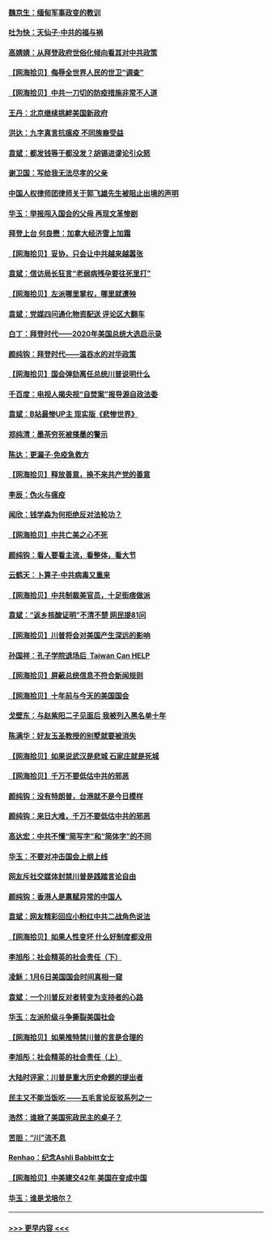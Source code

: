 #### [魏京生：缅甸军事政变的教训](../pages/nsc993/n12732470.md?t=02050101) 
#### [吐为快：天仙子·中共的福与祸](../pages/nsc993/n12732165.md?t=02050101) 
#### [高婧婧：从拜登政府世俗化倾向看其对中共政策](../pages/nsc993/n12730028.md?t=02050101) 
#### [【网海拾贝】侮辱全世界人民的世卫“调查”](../pages/nsc993/n12727884.md?t=02050101) 
#### [【网海拾贝】中共一刀切的防疫措施非常不人道](../pages/nsc993/n12724879.md?t=02050101) 
#### [王丹：北京继续挑衅美国新政府](../pages/nsc993/n12722456.md?t=02050101) 
#### [洪达：九字真言抗瘟疫 不同族裔受益](../pages/nsc993/n12722448.md?t=02050101) 
#### [袁斌：都发钱等于都没发？胡锡进谬论引众怒](../pages/nsc993/n12722393.md?t=02050101) 
#### [谢卫国：写给我无法尽孝的父亲](../pages/nsc993/n12720325.md?t=02050101) 
#### [中国人权律师团律师关于郭飞雄先生被阻止出境的声明](../pages/nsc993/n12720203.md?t=02050101) 
#### [华玉：举报闯入国会的父母 再现文革惨剧](../pages/nsc993/n12719070.md?t=02050101) 
#### [拜登上台 何良懋：加拿大经济雪上加霜](../pages/nsc993/n12718943.md?t=02050101) 
#### [【网海拾贝】妥协，只会让中共越来越嚣张](../pages/nsc993/n12717392.md?t=02050101) 
#### [袁斌：信访局长狂言“老弱病残孕要往死里打”](../pages/nsc993/n12717343.md?t=02050101) 
#### [【网海拾贝】左派哪里掌权，哪里就遭殃](../pages/nsc993/n12715009.md?t=02050101) 
#### [袁斌：党媒四问通化物资配送 评论区大翻车](../pages/nsc993/n12714950.md?t=02050101) 
#### [白丁：拜登时代——2020年美国总统大选启示录](../pages/nsc993/n12714920.md?t=02050101) 
#### [颜纯钩：拜登时代——温吞水的对华政策](../pages/nsc993/n12713245.md?t=02050101) 
#### [【网海拾贝】国会弹劾离任总统川普说明什么](../pages/nsc993/n12712816.md?t=02050101) 
#### [千百度：电视人揭央视“自焚案”报导源自政法委](../pages/nsc993/n12709760.md?t=02050101) 
#### [袁斌：B站最惨UP主 现实版《悲惨世界》](../pages/nsc993/n12709686.md?t=02050101) 
#### [郑纯清：墨茶穷死被搽墨的警示](../pages/nsc993/n12709262.md?t=02050101) 
#### [陈达：更漏子·免疫急救方](../pages/nsc993/n12709244.md?t=02050101) 
#### [【网海拾贝】释放善意，换不来共产党的善意](../pages/nsc993/n12708361.md?t=02050101) 
#### [李辰：伪火与瘟疫](../pages/nsc993/n12707981.md?t=02050101) 
#### [闻欣：钱学森为何拒绝反对法轮功？](../pages/nsc993/n12707407.md?t=02050101) 
#### [【网海拾贝】中共亡美之心不死](../pages/nsc993/n12707621.md?t=02050101) 
#### [颜纯钩：看人要看主流，看整体，看大节](../pages/nsc993/n12707536.md?t=02050101) 
#### [云鹤天：卜算子‧中共病毒又重来](../pages/nsc993/n12707408.md?t=02050101) 
#### [【网海拾贝】中共制裁美官员，十足街痞做派](../pages/nsc993/n12705115.md?t=02050101) 
#### [袁斌：“返乡核酸证明”不清不楚 网民提81问](../pages/nsc993/n12704982.md?t=02050101) 
#### [【网海拾贝】川普将会对美国产生深远的影响](../pages/nsc993/n12703045.md?t=02050101) 
#### [孙国祥：孔子学院退场后  Taiwan Can HELP](../pages/nsc993/n12702430.md?t=02050101) 
#### [【网海拾贝】屏蔽总统信息不符合新闻规则](../pages/nsc993/n12699998.md?t=02050101) 
#### [【网海拾贝】十年前与今天的美国国会](../pages/nsc993/n12696993.md?t=02050101) 
#### [戈壁东：与赵紫阳二子见面后 我被列入黑名单十年](../pages/nsc993/n12696215.md?t=02050101) 
#### [陈满华：好友玉圣教授的别墅就要被消失](../pages/nsc993/n12695411.md?t=02050101) 
#### [【网海拾贝】如果说武汉是悲城 石家庄就是死城](../pages/nsc993/n12694589.md?t=02050101) 
#### [【网海拾贝】千万不要低估中共的邪恶](../pages/nsc993/n12692771.md?t=02050101) 
#### [颜纯钩：没有特朗普，台港就不是今日模样](../pages/nsc993/n12692678.md?t=02050101) 
#### [颜纯钩：来日大难，千万不要低估中共的邪恶](../pages/nsc993/n12692080.md?t=02050101) 
#### [高达宏：中共不懂“简写字”和“简体字”的不同](../pages/nsc993/n12692068.md?t=02050101) 
#### [华玉：不要对冲击国会上纲上线](../pages/nsc993/n12689948.md?t=02050101) 
#### [网友斥社交媒体封禁川普是践踏言论自由](../pages/nsc993/n12687482.md?t=02050101) 
#### [颜纯钩：香港人是禀赋异常的中国人](../pages/nsc993/n12685142.md?t=02050101) 
#### [袁斌：网友精彩回应小粉红中共二战角色说法](../pages/nsc993/n12684994.md?t=02050101) 
#### [【网海拾贝】如果人性变坏 什么好制度都没用](../pages/nsc993/n12683000.md?t=02050101) 
#### [李旭彤：社会精英的社会责任（下）](../pages/nsc993/n12680604.md?t=02050101) 
#### [凌稣：1月6日美国国会时间真相一窥](../pages/nsc993/n12682780.md?t=02050101) 
#### [袁斌：一个川普反对者转变为支持者的心路](../pages/nsc993/n12682700.md?t=02050101) 
#### [华玉：左派阶级斗争撕裂美国社会](../pages/nsc993/n12681226.md?t=02050101) 
#### [【网海拾贝】如果推特禁川普的言是合理的](../pages/nsc993/n12681232.md?t=02050101) 
#### [李旭彤：社会精英的社会责任（上）](../pages/nsc993/n12680501.md?t=02050101) 
#### [大陆时评家：川普是重大历史命题的提出者](../pages/nsc993/n12679904.md?t=02050101) 
#### [民主又不能当饭吃 ——五毛言论反驳系列之一](../pages/nsc993/n12679877.md?t=02050101) 
#### [浩然：谁掀了美国宪政民主的桌子？](../pages/nsc993/n12679850.md?t=02050101) 
#### [苦胆：“川”流不息](../pages/nsc993/n12678388.md?t=02050101) 
#### [Renhao：纪念Ashli Babbitt女士](../pages/nsc993/n12678359.md?t=02050101) 
#### [【网海拾贝】中美建交42年 美国在变成中国](../pages/nsc993/n12678324.md?t=02050101) 
#### [华玉：谁是戈培尔？](../pages/nsc993/n12677515.md?t=02050101) 

----
#### [ >>> 更早内容 <<< ](../indexes/nsc993-earlier.md)
